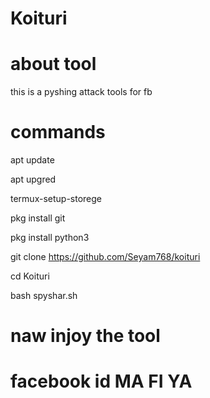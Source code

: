 # Koituri 

# about tool
this is a pyshing attack tools for fb 





# commands 
apt update 


apt upgred 


termux-setup-storege 

pkg install git 

pkg install python3 


git clone https://github.com/Seyam768/koituri


cd Koituri


bash spyshar.sh 

# naw injoy the tool

# facebook id MA FI YA

